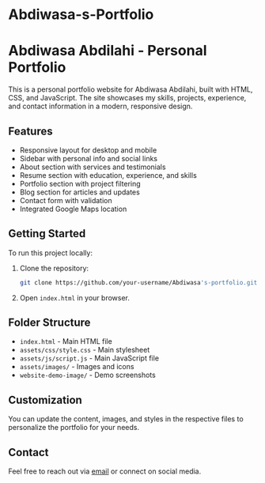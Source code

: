 # Abdiwasa-s-Portfolio
# Abdiwasa Abdilahi - Personal Portfolio

This is a personal portfolio website for Abdiwasa Abdilahi, built with HTML, CSS, and JavaScript. The site showcases my skills, projects, experience, and contact information in a modern, responsive design.

## Features

- Responsive layout for desktop and mobile
- Sidebar with personal info and social links
- About section with services and testimonials
- Resume section with education, experience, and skills
- Portfolio section with project filtering
- Blog section for articles and updates
- Contact form with validation
- Integrated Google Maps location


## Getting Started

To run this project locally:

1. Clone the repository:
   ```sh
   git clone https://github.com/your-username/Abdiwasa's-portfolio.git
   ```
2. Open `index.html` in your browser.

## Folder Structure

- `index.html` - Main HTML file
- `assets/css/style.css` - Main stylesheet
- `assets/js/script.js` - Main JavaScript file
- `assets/images/` - Images and icons
- `website-demo-image/` - Demo screenshots

## Customization

You can update the content, images, and styles in the respective files to personalize the portfolio for your needs.

## Contact

Feel free to reach out via [email](mailto:cwcc6009@gmail.com) or connect on social media.
